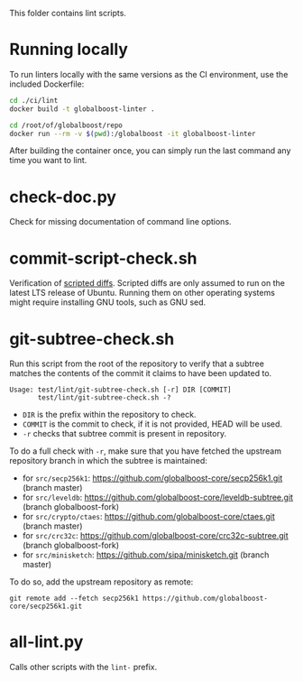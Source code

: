 This folder contains lint scripts.

Running locally
===============

To run linters locally with the same versions as the CI environment, use the included
Dockerfile:

```sh
cd ./ci/lint
docker build -t globalboost-linter .

cd /root/of/globalboost/repo
docker run --rm -v $(pwd):/globalboost -it globalboost-linter
```

After building the container once, you can simply run the last command any time you
want to lint.


check-doc.py
============
Check for missing documentation of command line options.

commit-script-check.sh
======================
Verification of [scripted diffs](/doc/developer-notes.md#scripted-diffs).
Scripted diffs are only assumed to run on the latest LTS release of Ubuntu. Running them on other operating systems
might require installing GNU tools, such as GNU sed.

git-subtree-check.sh
====================
Run this script from the root of the repository to verify that a subtree matches the contents of
the commit it claims to have been updated to.

```
Usage: test/lint/git-subtree-check.sh [-r] DIR [COMMIT]
       test/lint/git-subtree-check.sh -?
```

- `DIR` is the prefix within the repository to check.
- `COMMIT` is the commit to check, if it is not provided, HEAD will be used.
- `-r` checks that subtree commit is present in repository.

To do a full check with `-r`, make sure that you have fetched the upstream repository branch in which the subtree is
maintained:
* for `src/secp256k1`: https://github.com/globalboost-core/secp256k1.git (branch master)
* for `src/leveldb`: https://github.com/globalboost-core/leveldb-subtree.git (branch globalboost-fork)
* for `src/crypto/ctaes`: https://github.com/globalboost-core/ctaes.git (branch master)
* for `src/crc32c`: https://github.com/globalboost-core/crc32c-subtree.git (branch globalboost-fork)
* for `src/minisketch`: https://github.com/sipa/minisketch.git (branch master)

To do so, add the upstream repository as remote:

```
git remote add --fetch secp256k1 https://github.com/globalboost-core/secp256k1.git
```

all-lint.py
===========
Calls other scripts with the `lint-` prefix.
